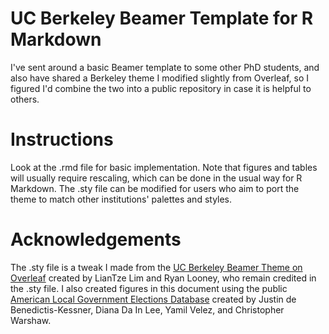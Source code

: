 # UC Berkeley Beamer Template for R Markdown
I've sent around a basic Beamer template to some other PhD students, and also have shared a Berkeley theme I modified slightly from Overleaf, so I figured I'd combine the two into a public repository in case it is helpful to others.

# Instructions
Look at the .rmd file for basic implementation. Note that figures and tables will usually require rescaling, which can be done in the usual way for R Markdown. The .sty file can be modified for users who aim to port the theme to match other institutions' palettes and styles.

# Acknowledgements
The .sty file is a tweak I made from the [UC Berkeley Beamer Theme on Overleaf](https://www.overleaf.com/latex/templates/uc-berkeley-beamer-theme/bywswngntrws) created by LianTze Lim and Ryan Looney, who remain credited in the .sty file. I also created figures in this document using the public [American Local Government Elections Database](https://osf.io/mv5e6/files/osfstorage) created by Justin de Benedictis-Kessner, Diana Da In Lee, Yamil Velez, and Christopher Warshaw.
